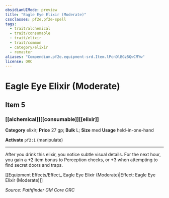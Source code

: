 ```yaml
---
obsidianUIMode: preview
title: "Eagle Eye Elixir (Moderate)"
cssclasses: pf2e,pf2e-spell
tags:
  - trait/alchemical
  - trait/consumable
  - trait/elixir
  - trait/common
  - category/elixir
  - remaster
aliases: "Compendium.pf2e.equipment-srd.Item.lPcnDlBGz5QwCMYw"
license: ORC
---
```

# Eagle Eye Elixir (Moderate)
## Item 5
### [[alchemical]][[consumable]][[elixir]]

**Category** elixir; 
**Price** 27 gp; 
**Bulk** L; **Size** med
**Usage** held-in-one-hand

**Activate** `pf2:1` (manipulate)

* * *

After you drink this elixir, you notice subtle visual details. For the next hour, you gain a +2 item bonus to Perception checks, or +3 when attempting to find secret doors and traps.

[[Equipment Effects/Effect_ Eagle Eye Elixir (Moderate)|Effect: Eagle Eye Elixir (Moderate)]]

*Source: Pathfinder GM Core*
*ORC*
